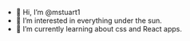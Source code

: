- 👋 Hi, I’m @mstuart1
- 👀 I’m interested in everything under the sun.
- 🌱 I’m currently learning about css and React apps.

<!---
mstuart1/mstuart1 is a ✨ special ✨ repository because its `README.md` (this file) appears on your GitHub profile.
You can click the Preview link to take a look at your changes.
--->
